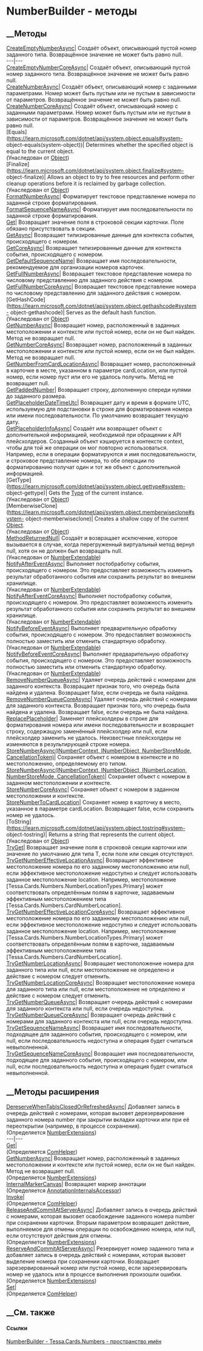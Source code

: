 # NumberBuilder - методы
##  __Методы
[CreateEmptyNumberAsync](M_Tessa_Cards_Numbers_NumberBuilder_CreateEmptyNumberAsync.htm)|
Создаёт объект, описывающий пустой номер заданного типа. Возвращённое значение
не может быть равно null.  
---|---  
[CreateEmptyNumberCoreAsync](M_Tessa_Cards_Numbers_NumberBuilder_CreateEmptyNumberCoreAsync.htm)|
Создаёт объект, описывающий пустой номер заданного типа. Возвращённое значение
не может быть равно null.  
[CreateNumberAsync](M_Tessa_Cards_Numbers_NumberBuilder_CreateNumberAsync.htm)|
Создаёт объект, описывающий номер с заданными параметрами. Номер может быть
пустым или не пустым в зависимости от параметров. Возвращённое значение не
может быть равно null.  
[CreateNumberCoreAsync](M_Tessa_Cards_Numbers_NumberBuilder_CreateNumberCoreAsync.htm)|
Создаёт объект, описывающий номер с заданными параметрами. Номер может быть
пустым или не пустым в зависимости от параметров. Возвращённое значение не
может быть равно null.  
[Equals](https://learn.microsoft.com/dotnet/api/system.object.equals#system-
object-equals\(system-object\))| Determines whether the specified object is
equal to the current object.  
(Унаследован от
[Object](https://learn.microsoft.com/dotnet/api/system.object))  
[Finalize](https://learn.microsoft.com/dotnet/api/system.object.finalize#system-
object-finalize)| Allows an object to try to free resources and perform other
cleanup operations before it is reclaimed by garbage collection.  
(Унаследован от
[Object](https://learn.microsoft.com/dotnet/api/system.object))  
[FormatNumberAsync](M_Tessa_Cards_Numbers_NumberBuilder_FormatNumberAsync.htm)|
Форматирует текстовое представление номера по заданной строке форматирования.  
[FormatSequenceNameAsync](M_Tessa_Cards_Numbers_NumberBuilder_FormatSequenceNameAsync.htm)|
Форматирует имя последовательности по заданной строке форматирования.  
[Get<T>](M_Tessa_Cards_Numbers_NumberBuilder_Get__1.htm)|  Возвращает значение
поля в строковой секции карточки. Поле обязано присутствовать в секции.  
[GetAsync<T>](M_Tessa_Cards_Numbers_NumberBuilder_GetAsync__1.htm)| Возвращает
типизированные данные для контекста события, происходящего с номером.  
[GetCoreAsync<T>](M_Tessa_Cards_Numbers_NumberBuilder_GetCoreAsync__1.htm)|
Возвращает типизированные данные для контекста события, происходящего с
номером.  
[GetDefaultSequenceName](M_Tessa_Cards_Numbers_NumberBuilder_GetDefaultSequenceName.htm)|
Возвращает имя последовательности, рекомендуемое для организации номеров
карточек.  
[GetFullNumberAsync](M_Tessa_Cards_Numbers_NumberBuilder_GetFullNumberAsync.htm)|
Возвращает текстовое представление номера по числовому представлению для
заданного действия с номером.  
[GetFullNumberCoreAsync](M_Tessa_Cards_Numbers_NumberBuilder_GetFullNumberCoreAsync.htm)|
Возвращает текстовое представление номера по числовому представлению для
заданного действия с номером.  
[GetHashCode](https://learn.microsoft.com/dotnet/api/system.object.gethashcode#system-
object-gethashcode)| Serves as the default hash function.  
(Унаследован от
[Object](https://learn.microsoft.com/dotnet/api/system.object))  
[GetNumberAsync](M_Tessa_Cards_Numbers_NumberBuilder_GetNumberAsync.htm)|
Возвращает номер, расположенный в заданных местоположении и контексте или
пустой номер, если он не был найден. Метод не возвращает null.  
[GetNumberCoreAsync](M_Tessa_Cards_Numbers_NumberBuilder_GetNumberCoreAsync.htm)|
Возвращает номер, расположенный в заданных местоположении и контексте или
пустой номер, если он не был найден. Метод не возвращает null.  
[GetNumberFromCardLocationAsync](M_Tessa_Cards_Numbers_NumberBuilder_GetNumberFromCardLocationAsync.htm)|
Возвращает номер, расположенный в карточке в месте, указанном в параметре
cardLocation, или пустой номер, если номер пуст или его не удалось получить.
Метод не возвращает null.  
[GetPaddedNumber](M_Tessa_Cards_Numbers_NumberBuilder_GetPaddedNumber.htm)|
Возвращает строку, дополненную спереди нулями до заданного размера.  
[GetPlaceholderDateTimeUtc](M_Tessa_Cards_Numbers_NumberBuilder_GetPlaceholderDateTimeUtc.htm)|
Возвращает дату и время в формате UTC, используемую для подстановки в строке
для форматирования номера или имени последовательности. По умолчанию
возвращает текущую дату.  
[GetPlaceholderInfoAsync](M_Tessa_Cards_Numbers_NumberBuilder_GetPlaceholderInfoAsync.htm)|
Создаёт или возвращает объект с дополнительной информацией, необходимой при
обращении к API плейсхолдеров. Созданный объект кэшируется в контексте
context, чтобы для той же операции он мог повторно использоваться. Например,
если в операции форматируются и имя последовательности, и строковое
представление номера, то обе операции по форматированию получат один и тот же
объект с дополнительной информацией.  
[GetType](https://learn.microsoft.com/dotnet/api/system.object.gettype#system-
object-gettype)| Gets the
[Type](https://learn.microsoft.com/dotnet/api/system.type) of the current
instance.  
(Унаследован от
[Object](https://learn.microsoft.com/dotnet/api/system.object))  
[MemberwiseClone](https://learn.microsoft.com/dotnet/api/system.object.memberwiseclone#system-
object-memberwiseclone)| Creates a shallow copy of the current
[Object](https://learn.microsoft.com/dotnet/api/system.object).  
(Унаследован от
[Object](https://learn.microsoft.com/dotnet/api/system.object))  
[MethodReturnedNull](M_Tessa_Cards_Numbers_NumberExtendable_MethodReturnedNull.htm)|
Создаёт и возвращает исключение, которое вызывается в случае, когда
перегруженный виртуальный метод вернул null, хотя он не должен был возвращать
null.  
(Унаследован от
[NumberExtendable](T_Tessa_Cards_Numbers_NumberExtendable.htm))  
[NotifyAfterEventAsync](M_Tessa_Cards_Numbers_NumberExtendable_NotifyAfterEventAsync.htm)|
Выполняет постобработку события, происходящего с номером. Это предоставляет
возможность изменить результат обработанного события или сохранить результат
во внешнем хранилище.  
(Унаследован от
[NumberExtendable](T_Tessa_Cards_Numbers_NumberExtendable.htm))  
[NotifyAfterEventCoreAsync](M_Tessa_Cards_Numbers_NumberExtendable_NotifyAfterEventCoreAsync.htm)|
Выполняет постобработку события, происходящего с номером. Это предоставляет
возможность изменить результат обработанного события или сохранить результат
во внешнем хранилище.  
(Унаследован от
[NumberExtendable](T_Tessa_Cards_Numbers_NumberExtendable.htm))  
[NotifyBeforeEventAsync](M_Tessa_Cards_Numbers_NumberExtendable_NotifyBeforeEventAsync.htm)|
Выполняет предварительную обработку события, происходящего с номером. Это
предоставляет возможность полностью заместить или отменить стандартную
обработку.  
(Унаследован от
[NumberExtendable](T_Tessa_Cards_Numbers_NumberExtendable.htm))  
[NotifyBeforeEventCoreAsync](M_Tessa_Cards_Numbers_NumberExtendable_NotifyBeforeEventCoreAsync.htm)|
Выполняет предварительную обработку события, происходящего с номером. Это
предоставляет возможность полностью заместить или отменить стандартную
обработку.  
(Унаследован от
[NumberExtendable](T_Tessa_Cards_Numbers_NumberExtendable.htm))  
[RemoveNumberQueueAsync](M_Tessa_Cards_Numbers_NumberBuilder_RemoveNumberQueueAsync.htm)|
Удаляет очередь действий с номерами для заданного контекста. Возвращает
признак того, что очередь была найдена и удалена. Возвращает false, если
очередь не была найдена.  
[RemoveNumberQueueCoreAsync](M_Tessa_Cards_Numbers_NumberBuilder_RemoveNumberQueueCoreAsync.htm)|
Удаляет очередь действий с номерами для заданного контекста. Возвращает
признак того, что очередь была найдена и удалена. Возвращает false, если
очередь не была найдена.  
[ReplacePlaceholder](M_Tessa_Cards_Numbers_NumberBuilder_ReplacePlaceholder.htm)|
Заменяет плейсхолдеры в строке для форматирования номера или имени
последовательности и возвращает строку, содержащую заменённый плейсхолдер или
null, если плейсхолдер заменить не удалось. Неизвестные плейсхолдеры не
изменяются в результирующей строке номера.  
[StoreNumberAsync(INumberContext, INumberObject, NumberStoreMode,
CancellationToken)](M_Tessa_Cards_Numbers_NumberBuilder_StoreNumberAsync_1.htm)|
Сохраняет объект с номером в контексте и по местоположению, определяемому его
типом.  
[StoreNumberAsync(INumberContext, INumberObject, INumberLocation,
NumberStoreMode,
CancellationToken)](M_Tessa_Cards_Numbers_NumberBuilder_StoreNumberAsync.htm)|
Сохраняет объект с номером в заданном местоположении и контексте.  
[StoreNumberCoreAsync](M_Tessa_Cards_Numbers_NumberBuilder_StoreNumberCoreAsync.htm)|
Сохраняет объект с номером в заданном местоположении и контексте.  
[StoreNumberToCardLocation](M_Tessa_Cards_Numbers_NumberBuilder_StoreNumberToCardLocation.htm)|
Сохраняет номер в карточку в место, указанное в параметре cardLocation.
Возвращает false, если сохранить номер не удалось.  
[ToString](https://learn.microsoft.com/dotnet/api/system.object.tostring#system-
object-tostring)| Returns a string that represents the current object.  
(Унаследован от
[Object](https://learn.microsoft.com/dotnet/api/system.object))  
[TryGet<T>](M_Tessa_Cards_Numbers_NumberBuilder_TryGet__1.htm)|  Возвращает
значение поля в строковой секции карточки или значение по умолчанию для типа
T, если поле или секция отсутствуют.  
[TryGetNumberEffectiveLocationAsync](M_Tessa_Cards_Numbers_NumberBuilder_TryGetNumberEffectiveLocationAsync.htm)|
Возвращает эффективное местоположение номера по его заданному местоположению
или null, если эффективное местоположение недоступно и следует использовать
заданное местоположение location. Например, местоположение
[Tessa.Cards.Numbers.NumberLocationTypes.Primary] может соответствовать
определённым полям в карточке, задаваемым эффективным местоположением типа
[Tessa.Cards.Numbers.CardNumberLocation].  
[TryGetNumberEffectiveLocationCoreAsync](M_Tessa_Cards_Numbers_NumberBuilder_TryGetNumberEffectiveLocationCoreAsync.htm)|
Возвращает эффективное местоположение номера по его заданному местоположению
или null, если эффективное местоположение недоступно и следует использовать
заданное местоположение location. Например, местоположение
[Tessa.Cards.Numbers.NumberLocationTypes.Primary] может соответствовать
определённым полям в карточке, задаваемым эффективным местоположением типа
[Tessa.Cards.Numbers.CardNumberLocation].  
[TryGetNumberLocationAsync](M_Tessa_Cards_Numbers_NumberBuilder_TryGetNumberLocationAsync.htm)|
Возвращает местоположение номера для заданного типа или null, если
местоположение не определено и действие с номером следует отменить.  
[TryGetNumberLocationCoreAsync](M_Tessa_Cards_Numbers_NumberBuilder_TryGetNumberLocationCoreAsync.htm)|
Возвращает местоположение номера для заданного типа или null, если
местоположение не определено и действие с номером следует отменить.  
[TryGetNumberQueueAsync](M_Tessa_Cards_Numbers_NumberBuilder_TryGetNumberQueueAsync.htm)|
Возвращает очередь действий с номерами для заданного контекста или null, если
очередь недоступна.  
[TryGetNumberQueueCoreAsync](M_Tessa_Cards_Numbers_NumberBuilder_TryGetNumberQueueCoreAsync.htm)|
Возвращает очередь действий с номерами для заданного контекста или null, если
очередь недоступна.  
[TryGetSequenceNameAsync](M_Tessa_Cards_Numbers_NumberBuilder_TryGetSequenceNameAsync.htm)|
Возвращает имя последовательности, подходящее для заданного события,
происходящего с номером, или null, если последовательность недоступна и
операция будет считаться невыполненной.  
[TryGetSequenceNameCoreAsync](M_Tessa_Cards_Numbers_NumberBuilder_TryGetSequenceNameCoreAsync.htm)|
Возвращает имя последовательности, подходящее для заданного события,
происходящего с номером, или null, если последовательность недоступна и
операция будет считаться невыполненной.  
## __Методы расширения
[DereserveWhenTabIsClosedOrRefreshedAsync](M_Tessa_Cards_Numbers_NumberExtensions_DereserveWhenTabIsClosedOrRefreshedAsync.htm)|
Добавляет запись в очередь действий с номерами, которая вызовет
дерезервирование заданного номера number при закрытии вкладки карточки или при
её переоткрытии (например, в процессе сохранения).  
(Определяется [NumberExtensions](T_Tessa_Cards_Numbers_NumberExtensions.htm))  
---|---  
[Get](M_Tessa_Extensions_Default_Client_EDS_ComHelper_Get.htm)|  
(Определяется
[ComHelper](T_Tessa_Extensions_Default_Client_EDS_ComHelper.htm))  
[GetNumberAsync](M_Tessa_Cards_Numbers_NumberExtensions_GetNumberAsync_1.htm)|
Возвращает номер, расположенный в заданных местоположении и контексте или
пустой номер, если он не был найден. Метод не возвращает null.  
(Определяется [NumberExtensions](T_Tessa_Cards_Numbers_NumberExtensions.htm))  
[InternalMarkerCanvas](M_Tessa_UI_Views_Charting_Annotations_AnnotationInternalsAccessor_InternalMarkerCanvas.htm)|
Возвращает маркер аннотации  
(Определяется
[AnnotationInternalsAccessor](T_Tessa_UI_Views_Charting_Annotations_AnnotationInternalsAccessor.htm))  
[Invoke](M_Tessa_Extensions_Default_Client_EDS_ComHelper_Invoke.htm)|  
(Определяется
[ComHelper](T_Tessa_Extensions_Default_Client_EDS_ComHelper.htm))  
[ReleaseAndCommitAtServerAsync](M_Tessa_Cards_Numbers_NumberExtensions_ReleaseAndCommitAtServerAsync.htm)|
Добавляет запись в очередь действий с номерами, которая вызовет освобождение
заданного номера number при сохранении карточки. Вторым параметром возвращает
действие, выполняемое для отмены операции по освобождению номера, или null,
если отсутствуют действия для отмены.  
(Определяется [NumberExtensions](T_Tessa_Cards_Numbers_NumberExtensions.htm))  
[ReserveAndCommitAtServerAsync](M_Tessa_Cards_Numbers_NumberExtensions_ReserveAndCommitAtServerAsync.htm)|
Резервирует номер заданного типа и добавляет запись в очередь действий с
номерами, которая вызовет выделение номера при сохранении карточки. Возвращает
зарезервированный номер или пустой номер, если зарезервировать номер не
удалось или в процессе выполнения произошли ошибки.  
(Определяется [NumberExtensions](T_Tessa_Cards_Numbers_NumberExtensions.htm))  
[Set](M_Tessa_Extensions_Default_Client_EDS_ComHelper_Set.htm)|  
(Определяется
[ComHelper](T_Tessa_Extensions_Default_Client_EDS_ComHelper.htm))  
##  __См. также
#### Ссылки
[NumberBuilder - ](T_Tessa_Cards_Numbers_NumberBuilder.htm)
[Tessa.Cards.Numbers - пространство имён](N_Tessa_Cards_Numbers.htm)

